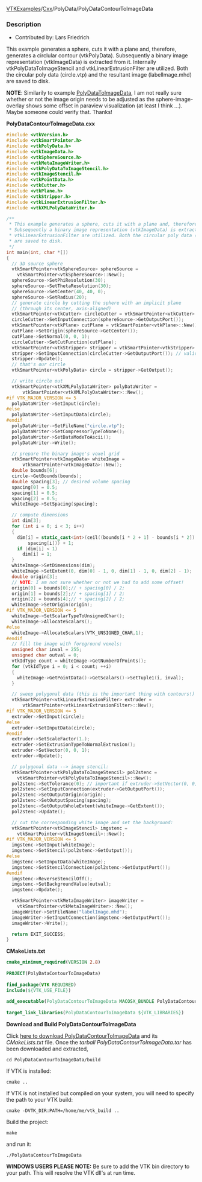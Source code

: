 [VTKExamples](/index/)/[Cxx](/Cxx)/PolyData/PolyDataContourToImageData

### Description

* Contributed by: Lars Friedrich

This example generates a sphere, cuts it with a plane and, therefore, generates a circlular contour (vtkPolyData). Subsequently a binary image representation (vtkImageData) is extracted from it. Internally vtkPolyDataToImageStencil and vtkLinearExtrusionFilter are utilized.
Both the circular poly data (circle.vtp) and the resultant image (labelImage.mhd) are saved to disk.

**NOTE**: Similarily to example [PolyDataToImageData](Cxx/PolyData/PolyDataToImageData]), I am not really sure whether or not the image origin needs to be adjusted as the sphere-image-overlay shows some offset in paraview visualization (at least I think ...). Maybe someone could verify that. Thanks!

**PolyDataContourToImageData.cxx**
```c++
#include <vtkVersion.h>
#include <vtkSmartPointer.h>
#include <vtkPolyData.h>
#include <vtkImageData.h>
#include <vtkSphereSource.h>
#include <vtkMetaImageWriter.h>
#include <vtkPolyDataToImageStencil.h>
#include <vtkImageStencil.h>
#include <vtkPointData.h>
#include <vtkCutter.h>
#include <vtkPlane.h>
#include <vtkStripper.h>
#include <vtkLinearExtrusionFilter.h>
#include <vtkXMLPolyDataWriter.h>

/**
 * This example generates a sphere, cuts it with a plane and, therefore, generates a circlular contour (vtkPolyData).
 * Subsequently a binary image representation (vtkImageData) is extracted from it. Internally vtkPolyDataToImageStencil and
 * vtkLinearExtrusionFilter are utilized. Both the circular poly data (circle.vtp) and the resultant image (labelImage.mhd)
 * are saved to disk.
 */
int main(int, char *[])
{
  // 3D source sphere
  vtkSmartPointer<vtkSphereSource> sphereSource =
    vtkSmartPointer<vtkSphereSource>::New();
  sphereSource->SetPhiResolution(30);
  sphereSource->SetThetaResolution(30);
  sphereSource->SetCenter(40, 40, 0);
  sphereSource->SetRadius(20);
  // generate circle by cutting the sphere with an implicit plane
  // (through its center, axis-aligned)
  vtkSmartPointer<vtkCutter> circleCutter = vtkSmartPointer<vtkCutter>::New();
  circleCutter->SetInputConnection(sphereSource->GetOutputPort());
  vtkSmartPointer<vtkPlane> cutPlane = vtkSmartPointer<vtkPlane>::New();
  cutPlane->SetOrigin(sphereSource->GetCenter());
  cutPlane->SetNormal(0, 0, 1);
  circleCutter->SetCutFunction(cutPlane);
  vtkSmartPointer<vtkStripper> stripper = vtkSmartPointer<vtkStripper>::New();
  stripper->SetInputConnection(circleCutter->GetOutputPort()); // valid circle
  stripper->Update();
  // that's our circle
  vtkSmartPointer<vtkPolyData> circle = stripper->GetOutput();

  // write circle out
  vtkSmartPointer<vtkXMLPolyDataWriter> polyDataWriter =
      vtkSmartPointer<vtkXMLPolyDataWriter>::New();
#if VTK_MAJOR_VERSION <= 5
  polyDataWriter->SetInput(circle);
#else
  polyDataWriter->SetInputData(circle);
#endif
  polyDataWriter->SetFileName("circle.vtp");
  polyDataWriter->SetCompressorTypeToNone();
  polyDataWriter->SetDataModeToAscii();
  polyDataWriter->Write();

  // prepare the binary image's voxel grid
  vtkSmartPointer<vtkImageData> whiteImage =
      vtkSmartPointer<vtkImageData>::New();
  double bounds[6];
  circle->GetBounds(bounds);
  double spacing[3]; // desired volume spacing
  spacing[0] = 0.5;
  spacing[1] = 0.5;
  spacing[2] = 0.5;
  whiteImage->SetSpacing(spacing);

  // compute dimensions
  int dim[3];
  for (int i = 0; i < 3; i++)
  {
    dim[i] = static_cast<int>(ceil((bounds[i * 2 + 1] - bounds[i * 2]) /
        spacing[i])) + 1;
    if (dim[i] < 1)
      dim[i] = 1;
  }
  whiteImage->SetDimensions(dim);
  whiteImage->SetExtent(0, dim[0] - 1, 0, dim[1] - 1, 0, dim[2] - 1);
  double origin[3];
  // NOTE: I am not sure whether or not we had to add some offset!
  origin[0] = bounds[0];// + spacing[0] / 2;
  origin[1] = bounds[2];// + spacing[1] / 2;
  origin[2] = bounds[4];// + spacing[2] / 2;
  whiteImage->SetOrigin(origin);
#if VTK_MAJOR_VERSION <= 5
  whiteImage->SetScalarTypeToUnsignedChar();
  whiteImage->AllocateScalars();
#else
  whiteImage->AllocateScalars(VTK_UNSIGNED_CHAR,1);
#endif
  // fill the image with foreground voxels:
  unsigned char inval = 255;
  unsigned char outval = 0;
  vtkIdType count = whiteImage->GetNumberOfPoints();
  for (vtkIdType i = 0; i < count; ++i)
  {
    whiteImage->GetPointData()->GetScalars()->SetTuple1(i, inval);
  }

  // sweep polygonal data (this is the important thing with contours!)
  vtkSmartPointer<vtkLinearExtrusionFilter> extruder =
      vtkSmartPointer<vtkLinearExtrusionFilter>::New();
#if VTK_MAJOR_VERSION <= 5
  extruder->SetInput(circle);
#else
  extruder->SetInputData(circle);
#endif
  extruder->SetScaleFactor(1.);
  extruder->SetExtrusionTypeToNormalExtrusion();
  extruder->SetVector(0, 0, 1);
  extruder->Update();

  // polygonal data --> image stencil:
  vtkSmartPointer<vtkPolyDataToImageStencil> pol2stenc =
    vtkSmartPointer<vtkPolyDataToImageStencil>::New();
  pol2stenc->SetTolerance(0); // important if extruder->SetVector(0, 0, 1) !!!
  pol2stenc->SetInputConnection(extruder->GetOutputPort());
  pol2stenc->SetOutputOrigin(origin);
  pol2stenc->SetOutputSpacing(spacing);
  pol2stenc->SetOutputWholeExtent(whiteImage->GetExtent());
  pol2stenc->Update();

  // cut the corresponding white image and set the background:
  vtkSmartPointer<vtkImageStencil> imgstenc =
    vtkSmartPointer<vtkImageStencil>::New();
#if VTK_MAJOR_VERSION <= 5
  imgstenc->SetInput(whiteImage);
  imgstenc->SetStencil(pol2stenc->GetOutput());
#else
  imgstenc->SetInputData(whiteImage);
  imgstenc->SetStencilConnection(pol2stenc->GetOutputPort());
#endif
  imgstenc->ReverseStencilOff();
  imgstenc->SetBackgroundValue(outval);
  imgstenc->Update();

  vtkSmartPointer<vtkMetaImageWriter> imageWriter =
    vtkSmartPointer<vtkMetaImageWriter>::New();
  imageWriter->SetFileName("labelImage.mhd");
  imageWriter->SetInputConnection(imgstenc->GetOutputPort());
  imageWriter->Write();

  return EXIT_SUCCESS;
}
```
**CMakeLists.txt**
```cmake
cmake_minimum_required(VERSION 2.8)
 
PROJECT(PolyDataContourToImageData)
 
find_package(VTK REQUIRED)
include(${VTK_USE_FILE})
 
add_executable(PolyDataContourToImageData MACOSX_BUNDLE PolyDataContourToImageData.cxx)
 
target_link_libraries(PolyDataContourToImageData ${VTK_LIBRARIES})
```

**Download and Build PolyDataContourToImageData**

Click [here to download PolyDataContourToImageData](https://github.com/lorensen/VTKWikiExamplesTarballs/raw/master/PolyDataContourToImageData.tar) and its *CMakeLists.txt* file.
Once the *tarball PolyDataContourToImageData.tar* has been downloaded and extracted,
```
cd PolyDataContourToImageData/build 
```
If VTK is installed:
```
cmake ..
```
If VTK is not installed but compiled on your system, you will need to specify the path to your VTK build:
```
cmake -DVTK_DIR:PATH=/home/me/vtk_build ..
```
Build the project:
```
make
```
and run it:
```
./PolyDataContourToImageData
```
**WINDOWS USERS PLEASE NOTE:** Be sure to add the VTK bin directory to your path. This will resolve the VTK dll's at run time.

